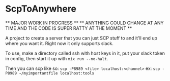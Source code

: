 # ScpToAnywhere

** MAJOR WORK IN PROGRESS **
** ANYTHING COULD CHANGE AT ANY TIME AND THE CODE IS SUPER RATTY AT THE MOMENT **

A project to create a server that you can just SCP stuff to and it'll end up where you want it.
Right now it only supports slack.

To use, make a directory called ssh with host keys in it, put your slack token in config, then start it up with `mix run --no-halt`.

Then you can scp like so: `scp -P8989 <file> localhost:<channel>`
ex: `scp -P8989 ~/myimportantfile localhost:tools`
